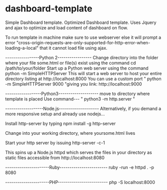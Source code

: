 # dashboard-template
Simple Dashboard template.
Optimized Dashboard template. Uses Jquery and ajax to optimize and load content of dashboard on flow.

To run template in machine make sure to use webserver else it will prompt a error 
"cross-origin-requests-are-only-supported-for-http-error-when-loading-a-local" that it cannot load file using ajax.

-----------------Python 2-----------------
Change directory into the folder where your file some.html or file(s) exist using the command cd /path/to/your/folder
Start up a Python web server using the command python -m SimpleHTTPServer
This will start a web server to host your entire directory listing at http://localhost:8000
You can use a custom port " python -m SimpleHTTPServer 9000 "giving you link: http://localhost:9000

------------------Python3--------------------
move to directory where template is placed
Use command--- " python3 -m http.server  "

-------------------Node.js--------------------
Alternatively, if you demand a more responsive setup and already use nodejs...

Install http-server by typing npm install -g http-server

Change into your working directory, where yoursome.html lives

Start your http server by issuing http-server -c-1

This spins up a Node.js httpd which serves the files in your directory as static files accessible from http://localhost:8080

----------------------Ruby------------------------
ruby -run -e httpd . -p 8080

----------------------PHP-------------------------
php -S localhost:8000
